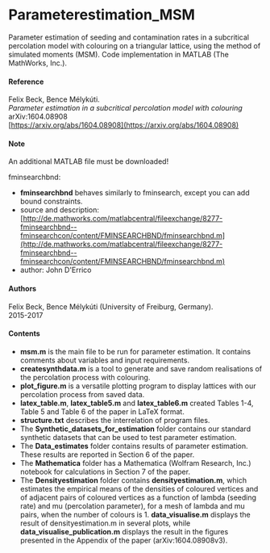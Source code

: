 # Parameterestimation_MSM
Parameter estimation of seeding and contamination rates in a subcritical percolation model with colouring on a triangular lattice, using the method of simulated moments (MSM). Code implementation in MATLAB (The MathWorks, Inc.).

#### Reference
Felix Beck, Bence Mélykúti.  
_Parameter estimation in a subcritical percolation model with colouring_  
arXiv:1604.08908  
[https://arxiv.org/abs/1604.08908](https://arxiv.org/abs/1604.08908)

#### Note
An additional MATLAB file must be downloaded!

fminsearchbnd:
* **fminsearchbnd** behaves similarly to fminsearch, except you can add bound constraints.
* source and description: [http://de.mathworks.com/matlabcentral/fileexchange/8277-fminsearchbnd--fminsearchcon/content/FMINSEARCHBND/fminsearchbnd.m](http://de.mathworks.com/matlabcentral/fileexchange/8277-fminsearchbnd--fminsearchcon/content/FMINSEARCHBND/fminsearchbnd.m)
* author: John D'Errico

#### Authors
Felix Beck, Bence Mélykúti (University of Freiburg, Germany).  
2015-2017

#### Contents
* **msm.m** is the main file to be run for parameter estimation. It contains comments about variables and input requirements.
* **createsynthdata.m** is a tool to generate and save random realisations of the percolation process with colouring.
* **plot_figure.m** is a versatile plotting program to display lattices with our percolation process from saved data.
* **latex_table.m**, **latex_table5.m** and **latex_table6.m** created Tables 1-4, Table 5 and Table 6 of the paper in LaTeX format.
* **structure.txt** describes the interrelation of program files.
* The **Synthetic\_datasets\_for\_estimation** folder contains our standard synthetic datasets that can be used to test parameter estimation.
* The **Data\_estimates** folder contains results of parameter estimation. These results are reported in Section 6 of the paper.
* The **Mathematica** folder has a Mathematica (Wolfram Research, Inc.) notebook for calculations in Section 7 of the paper.
* The **Densityestimation** folder contains **densityestimation.m**, which estimates the empirical means of the densities of coloured vertices and of adjacent pairs of coloured vertices as a function of lambda (seeding rate) and mu (percolation parameter), for a mesh of lambda and mu pairs, when the number of colours is 1. **data_visualise.m** displays the result of densityestimation.m in several plots, while **data_visualise_publication.m** displays the result in the figures presented in the Appendix of the paper (arXiv:1604.08908v3).
